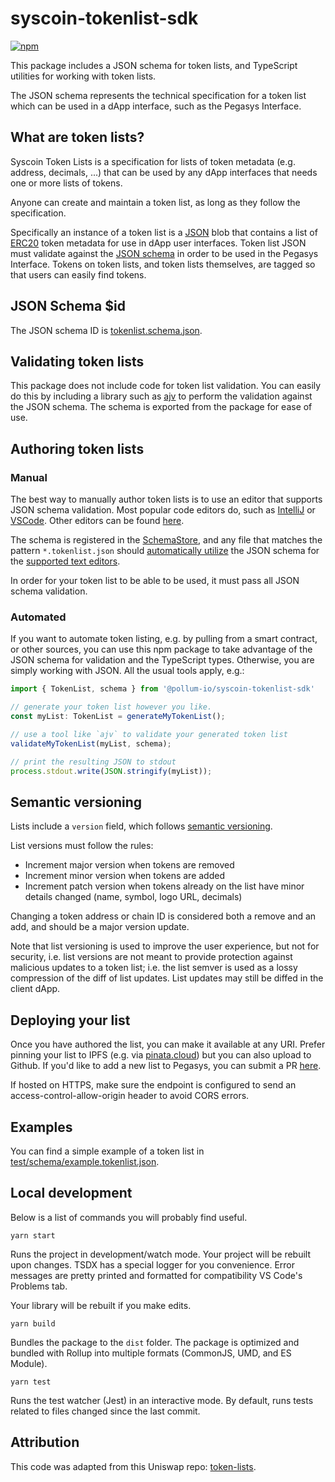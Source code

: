 # syscoin-tokenlist-sdk

[![npm](https://img.shields.io/npm/v/@pollum-io/syscoin-tokenlist-sdk)](https://unpkg.com/@pollum-io/syscoin-tokenlist-sdk@latest/)

This package includes a JSON schema for token lists, and TypeScript utilities for working with token lists.

The JSON schema represents the technical specification for a token list which can be used in a dApp interface, such as the Pegasys Interface.

## What are token lists?

Syscoin Token Lists is a specification for lists of token metadata (e.g. address, decimals, ...) that can be used by any dApp interfaces that needs one or more lists of tokens.

Anyone can create and maintain a token list, as long as they follow the specification.

Specifically an instance of a token list is a [JSON](https://www.json.org/json-en.html) blob that contains a list of 
[ERC20](https://github.com/ethereum/eips/issues/20) token metadata for use in dApp user interfaces.
Token list JSON must validate against the [JSON schema](https://json-schema.org/) in order to be used in the Pegasys Interface.
Tokens on token lists, and token lists themselves, are tagged so that users can easily find tokens.

## JSON Schema $id

The JSON schema ID is [tokenlist.schema.json](https://github.com/Pollum-io/syscoin-tokenlist-sdk/blob/master/src/tokenlist.schema.json).

## Validating token lists

This package does not include code for token list validation. You can easily do this by including a library such as 
[ajv](https://ajv.js.org/) to perform the validation against the JSON schema. The schema is exported from the package
for ease of use.

## Authoring token lists

### Manual

The best way to manually author token lists is to use an editor that supports JSON schema validation. Most popular
code editors do, such as [IntelliJ](https://www.jetbrains.com/help/idea/json.html#ws_json_schema_add_custom) or 
[VSCode](https://code.visualstudio.com/docs/languages/json#_json-schemas-and-settings). Other editors
can be found [here](https://json-schema.org/implementations.html#editors).

The schema is registered in the [SchemaStore](https://github.com/SchemaStore/schemastore), and any file that matches
the pattern `*.tokenlist.json` should 
[automatically utilize](https://www.jetbrains.com/help/idea/json.html#ws_json_using_schemas) 
the JSON schema for the [supported text editors](https://www.schemastore.org/json/#editors).

In order for your token list to be able to be used, it must pass all JSON schema validation.

### Automated

If you want to automate token listing, e.g. by pulling from a smart contract, or other sources, you can use this
npm package to take advantage of the JSON schema for validation and the TypeScript types.
Otherwise, you are simply working with JSON. All the usual tools apply, e.g.:

```typescript
import { TokenList, schema } from '@pollum-io/syscoin-tokenlist-sdk'

// generate your token list however you like.
const myList: TokenList = generateMyTokenList();

// use a tool like `ajv` to validate your generated token list
validateMyTokenList(myList, schema);

// print the resulting JSON to stdout
process.stdout.write(JSON.stringify(myList));
```

## Semantic versioning

Lists include a `version` field, which follows [semantic versioning](https://semver.org/).

List versions must follow the rules:

- Increment major version when tokens are removed
- Increment minor version when tokens are added
- Increment patch version when tokens already on the list have minor details changed (name, symbol, logo URL, decimals)

Changing a token address or chain ID is considered both a remove and an add, and should be a major version update.

Note that list versioning is used to improve the user experience, but not for security, i.e. list versions are not meant
to provide protection against malicious updates to a token list; i.e. the list semver is used as a lossy compression
of the diff of list updates. List updates may still be diffed in the client dApp.

## Deploying your list

Once you have authored the list, you can make it available at any URI. Prefer pinning your list to IPFS 
(e.g. via [pinata.cloud](https://pinata.cloud)) but you can also upload to Github. If you'd like to add a new list to Pegasys, you can submit a PR [here](https://github.com/pollum-io/pegasys-tokenlists).

If hosted on HTTPS, make sure the endpoint is configured to send an access-control-allow-origin header to avoid CORS errors.

## Examples

You can find a simple example of a token list in [test/schema/example.tokenlist.json](test/schema/example.tokenlist.json).

## Local development

Below is a list of commands you will probably find useful.

```yarn start```

Runs the project in development/watch mode. Your project will be rebuilt upon changes. 
TSDX has a special logger for you convenience. Error messages are pretty printed and formatted for compatibility VS Code's Problems tab.

Your library will be rebuilt if you make edits.

```yarn build```

Bundles the package to the `dist` folder.
The package is optimized and bundled with Rollup into multiple formats (CommonJS, UMD, and ES Module).

```yarn test```

Runs the test watcher (Jest) in an interactive mode.
By default, runs tests related to files changed since the last commit.

## Attribution
This code was adapted from this Uniswap repo: [token-lists](https://github.com/Uniswap/token-lists).
